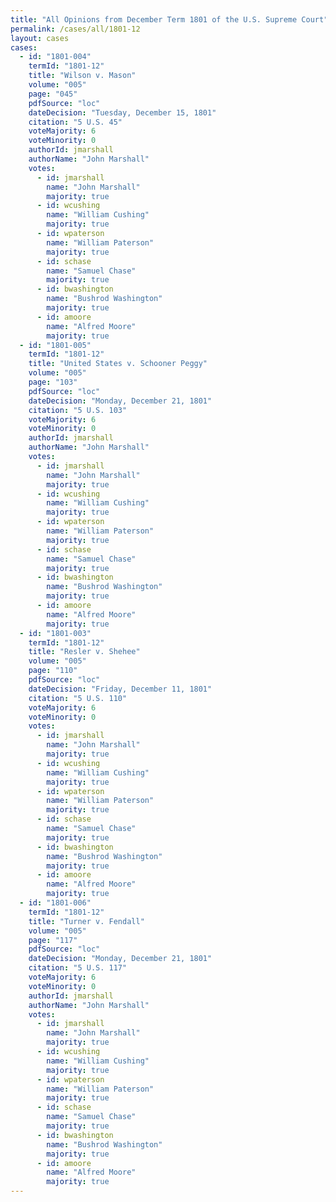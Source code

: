 ```yaml
---
title: "All Opinions from December Term 1801 of the U.S. Supreme Court"
permalink: /cases/all/1801-12
layout: cases
cases:
  - id: "1801-004"
    termId: "1801-12"
    title: "Wilson v. Mason"
    volume: "005"
    page: "045"
    pdfSource: "loc"
    dateDecision: "Tuesday, December 15, 1801"
    citation: "5 U.S. 45"
    voteMajority: 6
    voteMinority: 0
    authorId: jmarshall
    authorName: "John Marshall"
    votes:
      - id: jmarshall
        name: "John Marshall"
        majority: true
      - id: wcushing
        name: "William Cushing"
        majority: true
      - id: wpaterson
        name: "William Paterson"
        majority: true
      - id: schase
        name: "Samuel Chase"
        majority: true
      - id: bwashington
        name: "Bushrod Washington"
        majority: true
      - id: amoore
        name: "Alfred Moore"
        majority: true
  - id: "1801-005"
    termId: "1801-12"
    title: "United States v. Schooner Peggy"
    volume: "005"
    page: "103"
    pdfSource: "loc"
    dateDecision: "Monday, December 21, 1801"
    citation: "5 U.S. 103"
    voteMajority: 6
    voteMinority: 0
    authorId: jmarshall
    authorName: "John Marshall"
    votes:
      - id: jmarshall
        name: "John Marshall"
        majority: true
      - id: wcushing
        name: "William Cushing"
        majority: true
      - id: wpaterson
        name: "William Paterson"
        majority: true
      - id: schase
        name: "Samuel Chase"
        majority: true
      - id: bwashington
        name: "Bushrod Washington"
        majority: true
      - id: amoore
        name: "Alfred Moore"
        majority: true
  - id: "1801-003"
    termId: "1801-12"
    title: "Resler v. Shehee"
    volume: "005"
    page: "110"
    pdfSource: "loc"
    dateDecision: "Friday, December 11, 1801"
    citation: "5 U.S. 110"
    voteMajority: 6
    voteMinority: 0
    votes:
      - id: jmarshall
        name: "John Marshall"
        majority: true
      - id: wcushing
        name: "William Cushing"
        majority: true
      - id: wpaterson
        name: "William Paterson"
        majority: true
      - id: schase
        name: "Samuel Chase"
        majority: true
      - id: bwashington
        name: "Bushrod Washington"
        majority: true
      - id: amoore
        name: "Alfred Moore"
        majority: true
  - id: "1801-006"
    termId: "1801-12"
    title: "Turner v. Fendall"
    volume: "005"
    page: "117"
    pdfSource: "loc"
    dateDecision: "Monday, December 21, 1801"
    citation: "5 U.S. 117"
    voteMajority: 6
    voteMinority: 0
    authorId: jmarshall
    authorName: "John Marshall"
    votes:
      - id: jmarshall
        name: "John Marshall"
        majority: true
      - id: wcushing
        name: "William Cushing"
        majority: true
      - id: wpaterson
        name: "William Paterson"
        majority: true
      - id: schase
        name: "Samuel Chase"
        majority: true
      - id: bwashington
        name: "Bushrod Washington"
        majority: true
      - id: amoore
        name: "Alfred Moore"
        majority: true
---
```

